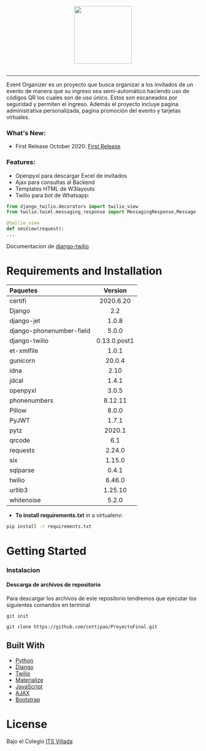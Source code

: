 
<p align="center">
  <img src="https://2.bp.blogspot.com/-p12HxfQddqg/Vg9qgr--eqI/AAAAAAAAAFA/66wfGkfqkd8/w1200-h630-p-k-no-nu/evento%2Blogo%2B%257Bevent%2Bproduction.jpg" width="150">
  <br />
  <br />

--------------------------------------------------------------------------------

Event Organizer es un proyecto que busca organizar a los invitados de un evento de manera que su ingreso sea semi-automático haciendo uso de códigos QR los cuales son de uso único. Estos son escaneados por seguridad y permiten el ingreso. Además el proyecto incluye pagina administrativa personalizada, pagina promoción del evento y tarjetas virtuales.



### What's New:

- First Release October 2020: [First Release](//github.com/cettipao/ProyectoFinal)


### Features:

- Openpyxl para descargar Excel de invitados
- Ajax para consultas al Backend
- Templates HTML de W3layouts
- Twilio para bot de Whatsapp:

```python
from django_twilio.decorators import twilio_view
from twilio.twiml.messaging_response import MessagingResponse,Message

@twilio_view
def smsView(request):
...
```
Documentacion de  [django-twilio](https://django-twilio.readthedocs.io/en/latest/)

# Requirements and Installation

| Paquetes | Version |
|:---|:---:|
| certifi| 2020.6.20 |
| Django| 2.2|
| django-jet| 1.0.8|
| django-phonenumber-field| 5.0.0|
| django-twilio| 0.13.0.post1|
| et-xmlfile| 1.0.1|
| gunicorn| 20.0.4|
| idna| 2.10|
| jdcal| 1.4.1|
| openpyxl| 3.0.5|
| phonenumbers| 8.12.11|
| Pillow| 8.0.0|
| PyJWT| 1.7.1|
| pytz| 2020.1|
| qrcode| 6.1|
| requests| 2.24.0|
| six| 1.15.0|
| sqlparse| 0.4.1|
| twilio| 6.46.0|
| urllib3| 1.25.10|
| whitenoise| 5.2.0|


* **To install requirements.txt** in a virtualenv:
```bash
pip install -r requirements.txt
```


# Getting Started

### Instalacion

#### Descarga de archivos de repositorio

Para descargar los archivos de este repositorio tendremos que ejecutar los siguientes comandos en terminal
```
git init

git clone https://github.com/cettipao/ProyectoFinal.git
```

## Built With

* [Python](https://www.python.org/)
* [Django](https://www.djangoproject.com/)
* [Twilio](https://twilio.com/)
* [Materialize](https://materializecss.com/)
* [JavaScript](https://www.javascript.com/)
* [AJAX](https://api.jquery.com/jquery.ajax/)
* [Bootstrap](https://getbootstrap.com/)
# License

Bajo el Colegio [ITS Villada](https://www.itsv.edu.ar/)

